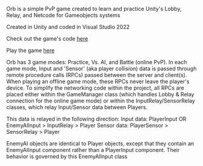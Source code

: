 Orb is a simple PvP game created to learn and practice Unity's Lobby, Relay, and Netcode for Gameobjects systems

Created in Unity and coded in Visual Studio 2022

Check out the game's code [here](https://github.com/Nathan-Amiri/Orb/tree/main/Assets/Scripts)

Play the game [here](https://machine-box.itch.io/orb)

Orb has 3 game modes: Practice, Vs. AI, and Battle (online PvP).
In each game mode, Input and 'Sensor' (aka player collision) data is passed through remote procedure calls (RPCs) passed between the server and client(s).
When playing an offline game mode, these RPCs never leave the player's device. To simplify the networking code within the project, all RPCs are placed either within the GameManager class
(which handles Lobby & Relay connection for the online game mode) or within the InputRelay/SensorRelay classes, which relay Input/Sensor data between Players.

This data is relayed in the following direction:
Input data: PlayerInput OR EnemyAIInput > InputRelay > Player
Sensor data: PlayerSensor > SensorRelay > Player

EnemyAI objects are identical to Player objects, except that they contain an EnemyAIInput component rather than a PlayerInput component. Their behavior is governed by this EnemyAIInput class
